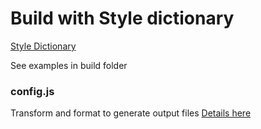# Build with Style dictionary
[Style Dictionary](https://amzn.github.io/style-dictionary/#/)

See examples in build folder

### config.js
Transform and format to generate output files
[Details here](https://amzn.github.io/style-dictionary/#/config)
